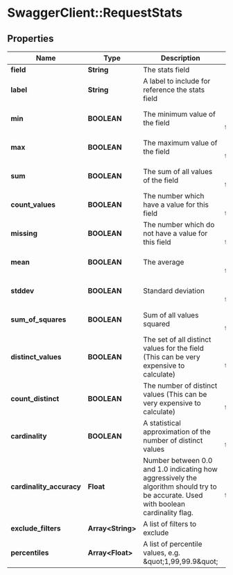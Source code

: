 # SwaggerClient::RequestStats

## Properties
Name | Type | Description | Notes
------------ | ------------- | ------------- | -------------
**field** | **String** | The stats field | [optional] 
**label** | **String** | A label to include for reference the stats field | [optional] 
**min** | **BOOLEAN** | The minimum value of the field | [optional] [default to true]
**max** | **BOOLEAN** | The maximum value of the field | [optional] [default to true]
**sum** | **BOOLEAN** | The sum of all values of the field | [optional] [default to true]
**count_values** | **BOOLEAN** | The number which have a value for this field | [optional] [default to true]
**missing** | **BOOLEAN** | The number which do not have a value for this field | [optional] [default to true]
**mean** | **BOOLEAN** | The average | [optional] [default to true]
**stddev** | **BOOLEAN** | Standard deviation | [optional] [default to true]
**sum_of_squares** | **BOOLEAN** | Sum of all values squared | [optional] [default to true]
**distinct_values** | **BOOLEAN** | The set of all distinct values for the field (This can be very expensive to calculate) | [optional] [default to false]
**count_distinct** | **BOOLEAN** | The number of distinct values  (This can be very expensive to calculate) | [optional] [default to false]
**cardinality** | **BOOLEAN** | A statistical approximation of the number of distinct values | [optional] [default to false]
**cardinality_accuracy** | **Float** | Number between 0.0 and 1.0 indicating how aggressively the algorithm should try to be accurate. Used with boolean cardinality flag. | [optional] [default to 0.3]
**exclude_filters** | **Array&lt;String&gt;** | A list of filters to exclude | [optional] 
**percentiles** | **Array&lt;Float&gt;** | A list of percentile values, e.g. \&quot;1,99,99.9\&quot; | [optional] 


